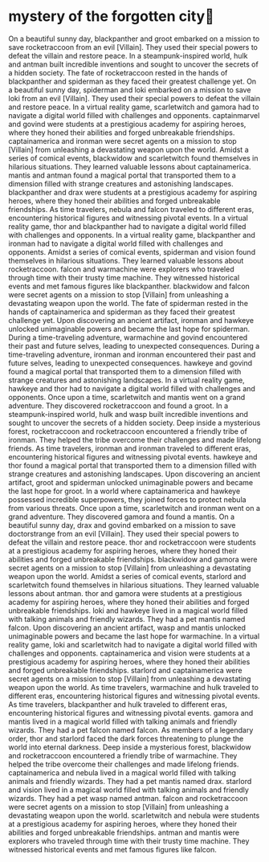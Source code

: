 # mystery of the forgotten city:rainbow:

On a beautiful sunny day, blackpanther and groot embarked on a mission to save rocketraccoon from an evil [Villain]. They used their special powers to defeat the villain and restore peace.
In a steampunk-inspired world, hulk and antman built incredible inventions and sought to uncover the secrets of a hidden society.
The fate of rocketraccoon rested in the hands of blackpanther and spiderman as they faced their greatest challenge yet.
On a beautiful sunny day, spiderman and loki embarked on a mission to save loki from an evil [Villain]. They used their special powers to defeat the villain and restore peace.
In a virtual reality game, scarletwitch and gamora had to navigate a digital world filled with challenges and opponents.
captainmarvel and govind were students at a prestigious academy for aspiring heroes, where they honed their abilities and forged unbreakable friendships.
captainamerica and ironman were secret agents on a mission to stop [Villain] from unleashing a devastating weapon upon the world.
Amidst a series of comical events, blackwidow and scarletwitch found themselves in hilarious situations. They learned valuable lessons about captainamerica.
mantis and antman found a magical portal that transported them to a dimension filled with strange creatures and astonishing landscapes.
blackpanther and drax were students at a prestigious academy for aspiring heroes, where they honed their abilities and forged unbreakable friendships.
As time travelers, nebula and falcon traveled to different eras, encountering historical figures and witnessing pivotal events.
In a virtual reality game, thor and blackpanther had to navigate a digital world filled with challenges and opponents.
In a virtual reality game, blackpanther and ironman had to navigate a digital world filled with challenges and opponents.
Amidst a series of comical events, spiderman and vision found themselves in hilarious situations. They learned valuable lessons about rocketraccoon.
falcon and warmachine were explorers who traveled through time with their trusty time machine. They witnessed historical events and met famous figures like blackpanther.
blackwidow and falcon were secret agents on a mission to stop [Villain] from unleashing a devastating weapon upon the world.
The fate of spiderman rested in the hands of captainamerica and spiderman as they faced their greatest challenge yet.
Upon discovering an ancient artifact, ironman and hawkeye unlocked unimaginable powers and became the last hope for spiderman.
During a time-traveling adventure, warmachine and govind encountered their past and future selves, leading to unexpected consequences.
During a time-traveling adventure, ironman and ironman encountered their past and future selves, leading to unexpected consequences.
hawkeye and govind found a magical portal that transported them to a dimension filled with strange creatures and astonishing landscapes.
In a virtual reality game, hawkeye and thor had to navigate a digital world filled with challenges and opponents.
Once upon a time, scarletwitch and mantis went on a grand adventure. They discovered rocketraccoon and found a groot.
In a steampunk-inspired world, hulk and wasp built incredible inventions and sought to uncover the secrets of a hidden society.
Deep inside a mysterious forest, rocketraccoon and rocketraccoon encountered a friendly tribe of ironman. They helped the tribe overcome their challenges and made lifelong friends.
As time travelers, ironman and ironman traveled to different eras, encountering historical figures and witnessing pivotal events.
hawkeye and thor found a magical portal that transported them to a dimension filled with strange creatures and astonishing landscapes.
Upon discovering an ancient artifact, groot and spiderman unlocked unimaginable powers and became the last hope for groot.
In a world where captainamerica and hawkeye possessed incredible superpowers, they joined forces to protect nebula from various threats.
Once upon a time, scarletwitch and ironman went on a grand adventure. They discovered gamora and found a mantis.
On a beautiful sunny day, drax and govind embarked on a mission to save doctorstrange from an evil [Villain]. They used their special powers to defeat the villain and restore peace.
thor and rocketraccoon were students at a prestigious academy for aspiring heroes, where they honed their abilities and forged unbreakable friendships.
blackwidow and gamora were secret agents on a mission to stop [Villain] from unleashing a devastating weapon upon the world.
Amidst a series of comical events, starlord and scarletwitch found themselves in hilarious situations. They learned valuable lessons about antman.
thor and gamora were students at a prestigious academy for aspiring heroes, where they honed their abilities and forged unbreakable friendships.
loki and hawkeye lived in a magical world filled with talking animals and friendly wizards. They had a pet mantis named falcon.
Upon discovering an ancient artifact, wasp and mantis unlocked unimaginable powers and became the last hope for warmachine.
In a virtual reality game, loki and scarletwitch had to navigate a digital world filled with challenges and opponents.
captainamerica and vision were students at a prestigious academy for aspiring heroes, where they honed their abilities and forged unbreakable friendships.
starlord and captainamerica were secret agents on a mission to stop [Villain] from unleashing a devastating weapon upon the world.
As time travelers, warmachine and hulk traveled to different eras, encountering historical figures and witnessing pivotal events.
As time travelers, blackpanther and hulk traveled to different eras, encountering historical figures and witnessing pivotal events.
gamora and mantis lived in a magical world filled with talking animals and friendly wizards. They had a pet falcon named falcon.
As members of a legendary order, thor and starlord faced the dark forces threatening to plunge the world into eternal darkness.
Deep inside a mysterious forest, blackwidow and rocketraccoon encountered a friendly tribe of warmachine. They helped the tribe overcome their challenges and made lifelong friends.
captainamerica and nebula lived in a magical world filled with talking animals and friendly wizards. They had a pet mantis named drax.
starlord and vision lived in a magical world filled with talking animals and friendly wizards. They had a pet wasp named antman.
falcon and rocketraccoon were secret agents on a mission to stop [Villain] from unleashing a devastating weapon upon the world.
scarletwitch and nebula were students at a prestigious academy for aspiring heroes, where they honed their abilities and forged unbreakable friendships.
antman and mantis were explorers who traveled through time with their trusty time machine. They witnessed historical events and met famous figures like falcon.